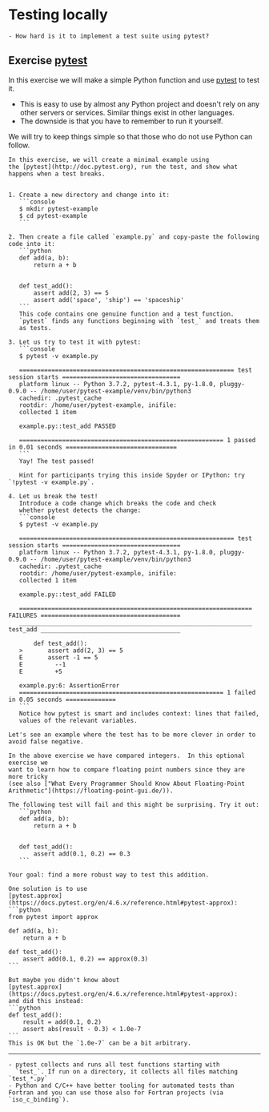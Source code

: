 # Testing locally

```{questions}
- How hard is it to implement a test suite using pytest?
```


## Exercise [pytest](http://doc.pytest.org)

In this exercise we will make a simple Python function and use
[pytest](http://doc.pytest.org) to test it.

* This is easy to use by almost any Python project and doesn't rely on any
  other servers or services.  Similar things exist in other languages.
* The downside is that you have to remember to run it yourself.

We will try to
keep things simple so that those who do not use Python can follow.

````{challenge} Local-1: Create a minimal Pytest example (15 min)
In this exercise, we will create a minimal example using
the [pytest](http://doc.pytest.org), run the test, and show what
happens when a test breaks.


1. Create a new directory and change into it:
   ```console
   $ mkdir pytest-example
   $ cd pytest-example
   ```

2. Then create a file called `example.py` and copy-paste the following code into it:
   ```python
   def add(a, b):
       return a + b


   def test_add():
       assert add(2, 3) == 5
       assert add('space', 'ship') == 'spaceship'
   ```
   This code contains one genuine function and a test function.
   `pytest` finds any functions beginning with `test_` and treats them
   as tests.

3. Let us try to test it with pytest:
   ```console
   $ pytest -v example.py

   ============================================================ test session starts =================================
   platform linux -- Python 3.7.2, pytest-4.3.1, py-1.8.0, pluggy-0.9.0 -- /home/user/pytest-example/venv/bin/python3
   cachedir: .pytest_cache
   rootdir: /home/user/pytest-example, inifile:
   collected 1 item

   example.py::test_add PASSED

   ========================================================= 1 passed in 0.01 seconds ===============================
   ```
   Yay! The test passed!

   Hint for participants trying this inside Spyder or IPython: try `!pytest -v example.py`.

4. Let us break the test!
   Introduce a code change which breaks the code and check
   whether pytest detects the change:
   ```console
   $ pytest -v example.py

   ============================================================ test session starts =================================
   platform linux -- Python 3.7.2, pytest-4.3.1, py-1.8.0, pluggy-0.9.0 -- /home/user/pytest-example/venv/bin/python3
   cachedir: .pytest_cache
   rootdir: /home/user/pytest-example, inifile:
   collected 1 item

   example.py::test_add FAILED

   ================================================================= FAILURES =======================================
   _________________________________________________________________ test_add _______________________________________

       def test_add():
   >       assert add(2, 3) == 5
   E       assert -1 == 5
   E         --1
   E         +5

   example.py:6: AssertionError
   ========================================================= 1 failed in 0.05 seconds ==============
   ```
   Notice how pytest is smart and includes context: lines that failed,
   values of the relevant variables.

````

````{challenge} (optional) Local-2: Create a test that considers numerical tolerance (10 min)
Let's see an example where the test has to be more clever in order to
avoid false negative.

In the above exercise we have compared integers.  In this optional exercise we
want to learn how to compare floating point numbers since they are more tricky
(see also ["What Every Programmer Should Know About Floating-Point Arithmetic"](https://floating-point-gui.de/)).

The following test will fail and this might be surprising. Try it out:
   ```python
   def add(a, b):
       return a + b


   def test_add():
       assert add(0.1, 0.2) == 0.3
   ```

Your goal: find a more robust way to test this addition.
````

````{solution} Solution: Local-2
One solution is to use
[pytest.approx](https://docs.pytest.org/en/4.6.x/reference.html#pytest-approx):
```python
from pytest import approx

def add(a, b):
    return a + b

def test_add():
    assert add(0.1, 0.2) == approx(0.3)
```

But maybe you didn't know about
[pytest.approx](https://docs.pytest.org/en/4.6.x/reference.html#pytest-approx):
and did this instead:
```python
def test_add():
    result = add(0.1, 0.2)
    assert abs(result - 0.3) < 1.0e-7
```
This is OK but the `1.0e-7` can be a bit arbitrary.
````

---

```{keypoints}
- pytest collects and runs all test functions starting with
  `test_`. If run on a directory, it collects all files matching `test_*.py`
- Python and C/C++ have better tooling for automated tests than Fortran and you can use those also for Fortran projects (via `iso_c_binding`).
```
